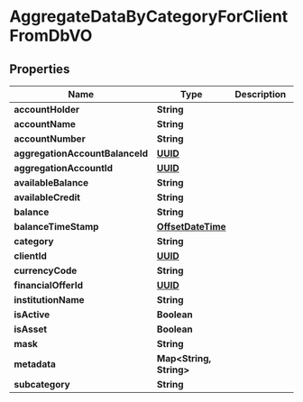 
# AggregateDataByCategoryForClientFromDbVO

## Properties
Name | Type | Description | Notes
------------ | ------------- | ------------- | -------------
**accountHolder** | **String** |  |  [optional]
**accountName** | **String** |  |  [optional]
**accountNumber** | **String** |  |  [optional]
**aggregationAccountBalanceId** | [**UUID**](UUID.md) |  |  [optional]
**aggregationAccountId** | [**UUID**](UUID.md) |  |  [optional]
**availableBalance** | **String** |  |  [optional]
**availableCredit** | **String** |  |  [optional]
**balance** | **String** |  |  [optional]
**balanceTimeStamp** | [**OffsetDateTime**](OffsetDateTime.md) |  |  [optional]
**category** | **String** |  |  [optional]
**clientId** | [**UUID**](UUID.md) |  |  [optional]
**currencyCode** | **String** |  |  [optional]
**financialOfferId** | [**UUID**](UUID.md) |  |  [optional]
**institutionName** | **String** |  |  [optional]
**isActive** | **Boolean** |  |  [optional]
**isAsset** | **Boolean** |  |  [optional]
**mask** | **String** |  |  [optional]
**metadata** | **Map&lt;String, String&gt;** |  |  [optional]
**subcategory** | **String** |  |  [optional]



